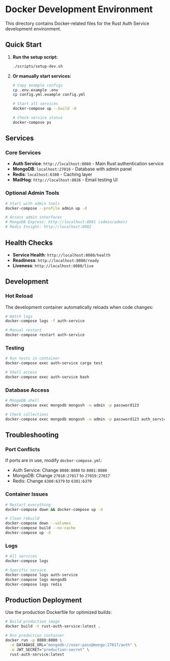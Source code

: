# Docker Development Environment

This directory contains Docker-related files for the Rust Auth Service development environment.

## Quick Start

1. **Run the setup script:**
   ```bash
   ./scripts/setup-dev.sh
   ```

2. **Or manually start services:**
   ```bash
   # Copy example configs
   cp .env.example .env
   cp config.yml.example config.yml
   
   # Start all services
   docker-compose up --build -d
   
   # Check service status
   docker-compose ps
   ```

## Services

### Core Services
- **Auth Service**: `http://localhost:8080` - Main Rust authentication service
- **MongoDB**: `localhost:27018` - Database with admin panel
- **Redis**: `localhost:6380` - Caching layer
- **MailHog**: `http://localhost:8026` - Email testing UI

### Optional Admin Tools
```bash
# Start with admin tools
docker-compose --profile admin up -d

# Access admin interfaces
# MongoDB Express: http://localhost:8081 (admin/admin)
# Redis Insight: http://localhost:8082
```

## Health Checks

- **Service Health**: `http://localhost:8080/health`
- **Readiness**: `http://localhost:8080/ready` 
- **Liveness**: `http://localhost:8080/live`

## Development

### Hot Reload
The development container automatically reloads when code changes:
```bash
# Watch logs
docker-compose logs -f auth-service

# Manual restart
docker-compose restart auth-service
```

### Testing
```bash
# Run tests in container
docker-compose exec auth-service cargo test

# Shell access
docker-compose exec auth-service bash
```

### Database Access
```bash
# MongoDB shell
docker-compose exec mongodb mongosh -u admin -p password123

# Check collections
docker-compose exec mongodb mongosh -u admin -p password123 auth_service --eval "db.users.find().limit(5)"
```

## Troubleshooting

### Port Conflicts
If ports are in use, modify `docker-compose.yml`:
- Auth Service: Change `8080:8080` to `8081:8080`
- MongoDB: Change `27018:27017` to `27019:27017`
- Redis: Change `6380:6379` to `6381:6379`

### Container Issues
```bash
# Restart everything
docker-compose down && docker-compose up -d

# Clean rebuild
docker-compose down --volumes
docker-compose build --no-cache
docker-compose up -d
```

### Logs
```bash
# All services
docker-compose logs

# Specific service
docker-compose logs auth-service
docker-compose logs mongodb
docker-compose logs redis
```

## Production Deployment

Use the production Dockerfile for optimized builds:
```bash
# Build production image
docker build -t rust-auth-service:latest .

# Run production container
docker run -p 8080:8080 \
  -e DATABASE_URL="mongodb://user:pass@mongo:27017/auth" \
  -e JWT_SECRET="production-secret" \
  rust-auth-service:latest
```